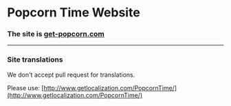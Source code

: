 Popcorn Time Website
======================

### The site is [get-popcorn.com](http://get-popcorn.com)

***

### Site translations

We don't accept pull request for translations.

Please use: [http://www.getlocalization.com/PopcornTime/](http://www.getlocalization.com/PopcornTime/)
